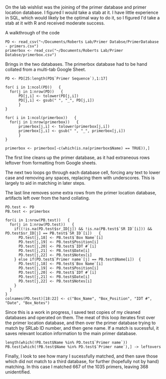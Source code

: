 On the lab wishlist was the joining of the primer database and primer location database. I figured I would take a stab at it. I have little experience in SQL, which would likely be the optimal way to do it, so I figured I'd take a stab at it with R and received moderate success.

A walkthrough of the code

```
PD <- read_csv("~/Documents/Roberts Lab/Primer Databse/PrimerDatabase - primers.csv")
primerbox <- read_csv("~/Documents/Roberts Lab/Primer Databse/primerbox.csv")

```

Brings in the two databases. The primerbox database had to be hand collated from a multi-tab Google Sheet.

```
PD <- PD[25:length(PD$`Primer Sequence`),1:17]

for( i in 1:ncol(PD))   {
  for(j in 1:nrow(PD))   {
      PD[j,i] <- tolower(PD[j,i])
      PD[j,i] <- gsub(" ", "_", PD[j,i])
      }
}

for( i in 1:ncol(primerbox))   {
  for(j in 1:nrow(primerbox))   {
      primerbox[j,i] <- tolower(primerbox[j,i])
      primerbox[j,i] <- gsub(" ", "_", primerbox[j,i])
      }
}

primerbox <- primerbox[-c(which(is.na(primerbox$Name) == TRUE)),]
```

The first line cleans up the primer database, as it had extraneous rows leftover from formatting from Google sheets.

The next two loops go through each database cell, forcing any text to lower case and removing any spaces, replacing them with underscores. This is largely to aid in matching in later steps.

The last line removes some extra rows from the primer location database, artifacts left over from the hand collating. 

```
PD.test <- PD
PB.test <- primerbox

for(i in 1:nrow(PB.test))   {
  for(j in 1:nrow(PD.test))   {
    if((!is.na(PD.test$sr_ID[j]) && !is.na(PB.test$`SR ID`[i])) && PD.test$sr_ID[j] == PB.test$`SR ID`[i])   {
      PD.test[j,18] <- PB.test$`Box Name`[i]
      PD.test[j,19] <- PB.test$Position[i]
      PD.test[j,20] <- PB.test$`IDT #`[i]
      PD.test[j,21] <- PB.test$Date[i]
      PD.test[j,22] <- PB.test$Notes[i]
    } else if(PD.test$`Primer name`[j] == PB.test$Name[i])  {
      PD.test[j,18] <- PB.test$`Box Name`[i]
      PD.test[j,19] <- PB.test$Position[i]
      PD.test[j,20] <- PB.test$`IDT #`[i]
      PD.test[j,21] <- PB.test$Date[i]
      PD.test[j,22] <- PB.test$Notes[i]
    } 
  }
}
colnames(PD.test)[18:22] <- c("Box_Name", "Box_Position", "IDT #", "Date", "Box_Notes")
```

Since this is a work in progress, I saved test copies of my cleaned databases and operated on them. The meat of this loop iterates first over the primer location database, and then over the primer database trying to match by SRLab ID number, and then gene name. If a match is sucessful, it saves relevant location information to the main primer database.

```
length(which(!PB.test$Name %in% PD.test$`Primer name`))
PB.test[which(!PB.test$Name %in% PD.test$`Primer name`),] -> leftovers
```

Finally, I look to see how many I sucessfully matched, and then save those which did not match to a third database, for further (hopefully not by hand) matching. In this case I matched 667 of the 1035 primers, leaving 368 unidentified. 
